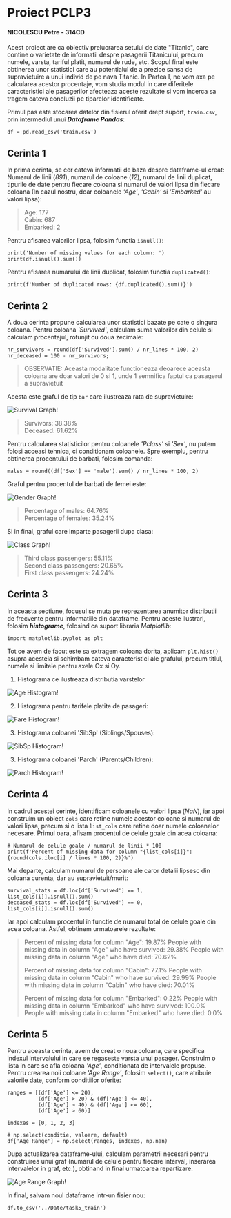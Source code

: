 # Proiect PCLP3

#### NICOLESCU Petre - 314CD

Acest proiect are ca obiectiv prelucrarea setului de date "Titanic", care contine o varietate 
de informatii despre pasagerii Titanicului, precum numele, varsta, tariful platit, numarul de
rude, etc. Scopul final este obtinerea unor statistici care au potentialul de a prezice sansa
de supravietuire a unui individ de pe nava Titanic. In Partea I, ne vom axa pe calcularea acestor
procentaje, vom studia modul in care diferitele caracteristici ale pasagerilor afecteaza aceste
rezultate si vom incerca sa tragem cateva concluzii pe tiparelor identificate.

Primul pas este stocarea datelor din fisierul oferit drept suport, `train.csv`, prin intermediul
unui ***Dataframe Pandas***:
```
df = pd.read_csv('train.csv')
```

## Cerinta 1

In prima cerinta, se cer cateva informatii de baza despre dataframe-ul creat: Numarul de linii
(_891_), numarul de coloane (_12_), numarul de linii duplicat, tipurile de date pentru fiecare
coloana si numarul de valori lipsa din fiecare coloana (In cazul nostru, doar coloanele *'Age'*,
*'Cabin'* si *'Embarked'* au valori lipsa):
> Age: 177  
> Cabin: 687  
> Embarked: 2  

Pentru afisarea valorilor lipsa, folosim functia `isnull()`:
```
print('Number of missing values for each column: ')  
print(df.isnull().sum())  
```
Pentru afisarea numarului de linii duplicat, folosim functia `duplicated()`:
```
print(f'Number of duplicated rows: {df.duplicated().sum()}')
```

## Cerinta 2

A doua cerinta propune calcularea unor statistici bazate pe cate o singura coloana.
Pentru coloana *'Survived'*, calculam suma valorilor din celule si calculam procentajul, rotunjit
cu doua zecimale:
```
nr_survivors = round(df['Survived'].sum() / nr_lines * 100, 2)
nr_deceased = 100 - nr_survivors;
```
> OBSERVATIE: Aceasta modalitate functioneaza deoarece aceasta coloana are doar valori de 0 si 1, unde
> 1 semnifica faptul ca pasagerul a supravietuit

Acesta este graful de tip `bar` care ilustreaza rata de supravietuire:

![Survival Graph!](/ParteaI/Surse/Task2_SurvivalGraph.png "Survival Graph")

> Survivors: 38.38%  
> Deceased: 61.62%

Pentru calcularea statisticilor pentru coloanele *'Pclass'* si *'Sex'*, nu putem folosi acceasi
tehnica, ci conditionam coloanele. Spre exemplu, pentru obtinerea procentului de barbati, folosim
comanda:
```
males = round((df['Sex'] == 'male').sum() / nr_lines * 100, 2)
```

Graful pentru procentul de barbati de femei este:

![Gender Graph!](/ParteaI/Surse/Task2_GenderGraph.png "Gender Graph")

> Percentage of males: 64.76%  
> Percentage of females: 35.24%

Si in final, graful care imparte pasagerii dupa clasa:

![Class Graph!](/ParteaI/Surse/Task2_ClassGraph.png "Class Graph")

> Third class passengers: 55.11%  
> Second class passengers: 20.65%  
> First class passengers: 24.24%  

## Cerinta 3

In aceasta sectiune, focusul se muta pe reprezentarea anumitor distributii de frecvente pentru
informatiile din dataframe. Pentru aceste ilustrari, folosim ***histograme***, folosind ca 
suport libraria *Matplotlib*:
```
import matplotlib.pyplot as plt
```

Tot ce avem de facut este sa extragem coloana dorita, aplicam `plt.hist()` asupra acesteia 
si schimbam cateva caracteristici ale grafului, precum titlul, numele si limitele pentru axele
Ox si Oy.

1. Histograma ce ilustreaza distributia varstelor

![Age Histogram!](/ParteaI/Surse/Task3_AgeHistogram.png "Age Histogram")

2. Histograma pentru tarifele platite de pasageri:

![Fare Histogram!](/ParteaI/Surse/Task3_FareHistogram.png "Fare Histogram")

3. Histograma coloanei 'SibSp' (Siblings/Spouses):

![SibSp Histogram!](/ParteaI/Surse/Task3_SibSpHistogram.png "SibSp Histogram")

3. Histograma coloanei 'Parch' (Parents/Children):

![Parch Histogram!](/ParteaI/Surse/Task3_ParchHistogram.png "Parch Histogram")

## Cerinta 4

In cadrul acestei cerinte, identificam coloanele cu valori lipsa (*NaN*), iar apoi construim
un obiect `cols` care retine numele acestor coloane si numarul de valori lipsa, precum si o lista
`list_cols` care retine doar numele coloanelor necesare.
Primul oara, afisam procentul de celule goale din acea coloana:
```
# Numarul de celule goale / numarul de linii * 100
print(f'Percent of missing data for column "{list_cols[i]}": {round(cols.iloc[i] / lines * 100, 2)}%')
```
Mai departe, calculam numarul de persoane ale caror detalii lipsesc din coloana curenta, dar au 
supravietuit/murit:
```
survival_stats = df.loc[df['Survived'] == 1, list_cols[i]].isnull().sum()
deceased_stats = df.loc[df['Survived'] == 0, list_cols[i]].isnull().sum()
```
Iar apoi calculam procentul in functie de numarul total de celule goale din acea coloana. Astfel, 
obtinem urmatoarele rezultate:

> Percent of missing data for column "Age": 19.87%
> People with missing data in column "Age" who have survived: 29.38%
> People with missing data in column "Age" who have died: 70.62%
>
> Percent of missing data for column "Cabin": 77.1%
> People with missing data in column "Cabin" who have survived: 29.99%
> People with missing data in column "Cabin" who have died: 70.01%
>
> Percent of missing data for column "Embarked": 0.22%
> People with missing data in column "Embarked" who have survived: 100.0%
> People with missing data in column "Embarked" who have died: 0.0%

## Cerinta 5

Pentru aceasta cerinta, avem de creat o noua coloana, care specifica indexul intervalului in care
se regaseste varsta unui pasager. Construim o lista in care se afla coloana *'Age'*, conditionata
de intervalele propuse. Pentru crearea noii coloane *'Age Range'*, folosim `select()`, care atribuie
valorile date, conform conditiilor oferite:
```
ranges = [(df['Age'] <= 20),
          (df['Age'] > 20) & (df['Age'] <= 40),
          (df['Age'] > 40) & (df['Age'] <= 60),
          (df['Age'] > 60)]

indexes = [0, 1, 2, 3]

# np.select(conditie, valoare, default)
df['Age Range'] = np.select(ranges, indexes, np.nan)
```

Dupa actualizarea dataframe-ului, calculam parametrii necesari pentru construirea unui graf 
(numarul de celule pentru fiecare interval, inserarea intervalelor in graf, etc.), obtinand in
final urmatoarea repartizare:

![Age Range Graph!](/ParteaI/Surse/Task5_RangeGraph.png "Age Range Graph")

In final, salvam noul dataframe intr-un fisier nou:
```
df.to_csv('../Date/task5_train')
```


